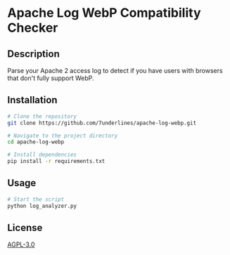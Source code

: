 # Apache Log WebP Compatibility Checker

## Description
Parse your Apache 2 access log to detect if you have users with browsers that don't fully support WebP.

## Installation
```bash
# Clone the repository
git clone https://github.com/7underlines/apache-log-webp.git

# Navigate to the project directory
cd apache-log-webp

# Install dependencies
pip install -r requirements.txt
```

## Usage
```bash
# Start the script
python log_analyzer.py
```

## License
[AGPL-3.0](LICENSE)
